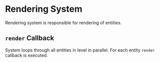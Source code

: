 # Rendering System

Rendering system is responsible for rendering of entities.

## `render` Callback

System loops through all entities in level in parallel. For each entity `render` callback is executed.
